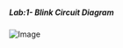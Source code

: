 ##### Lab:1- Blink Circuit Diagram
![Image](https://github.com/shashank195/IOT-UG-SEM5/blob/master/01-Blink/BlinkCircuit.jpg)
